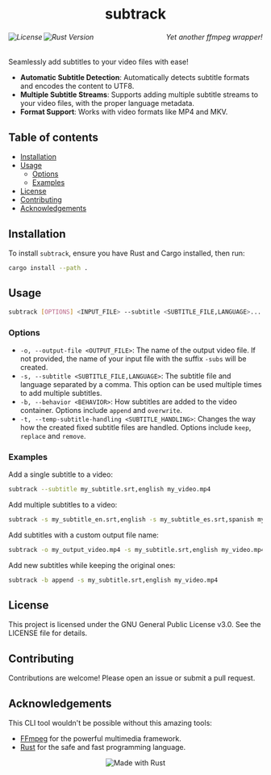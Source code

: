<h1 align="center">subtrack</h1>
<div>
    <h6 align="right">
        <img align="left" src="https://img.shields.io/badge/license-GPLv3-blue.svg" alt="License">
        <img align="left" src="https://img.shields.io/badge/rust-1.56%2B-orange.svg" alt="Rust Version">
        Yet another ffmpeg wrapper!
    </h6>
</div>

Seamlessly add subtitles to your video files with ease!

- **Automatic Subtitle Detection**: Automatically detects subtitle formats and encodes the content to UTF8.
- **Multiple Subtitle Streams**: Supports adding multiple subtitle streams to your video files, with the proper language metadata.
- **Format Support**: Works with video formats like MP4 and MKV.

## Table of contents

- [Installation](#installation)
- [Usage](#usage)
  - [Options](#options)
  - [Examples](#examples)
- [License](#license)
- [Contributing](#contributing)
- [Acknowledgements](#acknowledgements)

## Installation

To install `subtrack`, ensure you have Rust and Cargo installed, then run:

```sh
cargo install --path .
```

## Usage

```sh
subtrack [OPTIONS] <INPUT_FILE> --subtitle <SUBTITLE_FILE,LANGUAGE>...
```

### Options

- `-o, --output-file <OUTPUT_FILE>`: The name of the output video file. If not provided, the name of your input file with the suffix `-subs` will be created.
- `-s, --subtitle <SUBTITLE_FILE,LANGUAGE>`: The subtitle file and language separated by a comma. This option can be used multiple times to add multiple subtitles.
- `-b, --behavior <BEHAVIOR>`: How subtitles are added to the video container. Options include `append` and `overwrite`.
- `-t, --temp-subtitle-handling <SUBTITLE_HANDLING>`: Changes the way how the created fixed subtitle files are handled. Options include `keep`, `replace` and `remove`.

### Examples

Add a single subtitle to a video:

```sh
subtrack --subtitle my_subtitle.srt,english my_video.mp4
```

Add multiple subtitles to a video:

```sh
subtrack -s my_subtitle_en.srt,english -s my_subtitle_es.srt,spanish my_video.mkv
```

Add subtitles with a custom output file name:

```sh
subtrack -o my_output_video.mp4 -s my_subtitle.srt,english my_video.mp4
```

Add new subtitles while keeping the original ones:

```sh
subtrack -b append -s my_subtitle.srt,english my_video.mp4
```

## License

This project is licensed under the GNU General Public License v3.0. See the LICENSE file for details.

## Contributing

Contributions are welcome! Please open an issue or submit a pull request.

## Acknowledgements

This CLI tool wouldn't be possible without this amazing tools:

- [FFmpeg](https://ffmpeg.org/) for the powerful multimedia framework.
- [Rust](https://www.rust-lang.org/) for the safe and fast programming language.

<p align="center">
  <img src="https://img.shields.io/badge/made%20with-rust-blue.svg" alt="Made with Rust">
</p>
